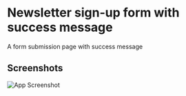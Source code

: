 # Newsletter sign-up form with success message

A form submission page with success message

## Screenshots

![App Screenshot](https://res.cloudinary.com/dz209s6jk/image/upload/f_auto,q_auto,w_700/Challenges/q7yvs5yvgchjhjs2znay.jpg)
